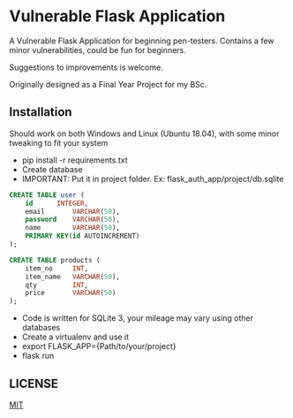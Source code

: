 # Vulnerable Flask Application
A Vulnerable Flask Application for beginning pen-testers. 
Contains a few minor vulnerabilities, could be fun for beginners.

Suggestions to improvements is welcome.

Originally designed as a Final Year Project for my BSc.


## Installation
Should work on both Windows and Linux (Ubuntu 18.04), with some minor tweaking to fit your system
* pip install -r requirements.txt
* Create database
* IMPORTANT: Put it in project folder. Ex: flask_auth_app/project/db.sqlite
```sql
CREATE TABLE user (
	id		INTEGER,
	email		VARCHAR(50),
	password	VARCHAR(50),
	name		VARCHAR(50),
	PRIMARY KEY(id AUTOINCREMENT)
);
```

```sql
CREATE TABLE products (
	item_no 	INT,
	item_name 	VARCHAR(50),
	qty 		INT,
	price 		VARCHAR(50)
);
```
* Code is written for SQLite 3, your mileage may vary using other databases
* Create a virtualenv and use it
* export FLASK_APP={Path/to/your/project}
* flask run

## LICENSE

[MIT](https://github.com/JFalnes/vulnerable_flask_application/blob/master/LICENSE)
